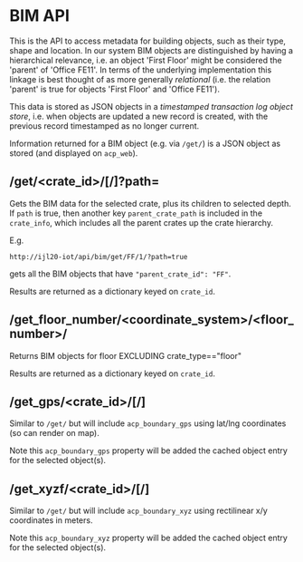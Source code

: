 # BIM API

This is the API to access metadata for building objects, such as their type, shape and location. In our system BIM objects
are distinguished by having a hierarchical relevance, i.e. an object 'First Floor' might be considered the 'parent' of
'Office FE11'. In terms of the underlying implementation this linkage is best thought of as more generally *relational* (i.e. the
relation 'parent' is true for objects 'First Floor' and 'Office FE11').

This data is stored as JSON objects in a *timestamped transaction log object store*, i.e. when objects are updated a new record
is created, with the previous record timestamped as no longer current.

Information returned for a BIM object (e.g. via `/get/`) is a JSON object as stored (and displayed on `acp_web`).

## /get/<crate_id>/[<depth>/]?path=

Gets the BIM data for the selected crate, plus its children to selected depth. If `path` is true, then another key `parent_crate_path` is included in the `crate_info`, which includes all the parent crates up the crate hierarchy.

E.g.
```
http://ijl20-iot/api/bim/get/FF/1/?path=true
```
gets all the BIM objects that have `"parent_crate_id": "FF"`.

Results are returned as a dictionary keyed on `crate_id`.

## /get_floor_number/<coordinate_system>/<floor_number>/

Returns BIM objects for floor EXCLUDING crate_type=="floor"

Results are returned as a dictionary keyed on `crate_id`.

## /get_gps/<crate_id>/[<depth>/]

Similar to `/get/` but will include `acp_boundary_gps` using lat/lng coordinates (so can render on map).

Note this `acp_boundary_gps` property will be added the cached object entry for the selected object(s).

## /get_xyzf/<crate_id>/[<depth>/]

Similar to `/get/` but will include `acp_boundary_xyz` using rectilinear x/y coordinates in meters.

Note this `acp_boundary_xyz` property will be added the cached object entry for the selected object(s).
